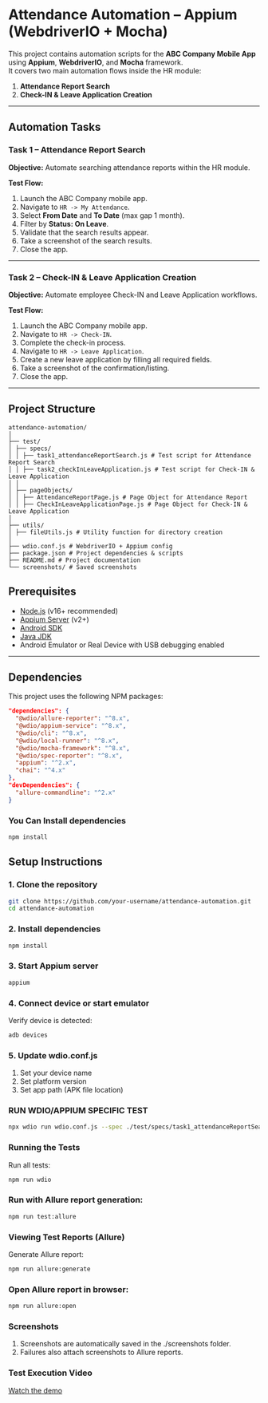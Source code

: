 # Attendance Automation – Appium (WebdriverIO + Mocha)

This project contains automation scripts for the **ABC Company Mobile App** using **Appium**, **WebdriverIO**, and **Mocha** framework.  
It covers two main automation flows inside the HR module:  

1. **Attendance Report Search**  
2. **Check-IN & Leave Application Creation**

---

## Automation Tasks

### **Task 1 – Attendance Report Search**
**Objective:** Automate searching attendance reports within the HR module.

**Test Flow:**
1. Launch the ABC Company mobile app.
2. Navigate to `HR -> My Attendance`.
3. Select **From Date** and **To Date** (max gap 1 month).
4. Filter by **Status: On Leave**.
5. Validate that the search results appear.
6. Take a screenshot of the search results.
7. Close the app.
---

### **Task 2 – Check-IN & Leave Application Creation**
**Objective:** Automate employee Check-IN and Leave Application workflows.

**Test Flow:**
1. Launch the ABC Company mobile app.
2. Navigate to `HR -> Check-IN`.
3. Complete the check-in process.
4. Navigate to `HR -> Leave Application`.
5. Create a new leave application by filling all required fields.
6. Take a screenshot of the confirmation/listing.
7. Close the app.
---
## Project Structure
```
attendance-automation/
│
├── test/
│ ├── specs/
│ │ ├── task1_attendanceReportSearch.js # Test script for Attendance Report Search
│ │ ├── task2_checkInLeaveApplication.js # Test script for Check-IN & Leave Application
│ │
│ ├── pageObjects/
│ │ ├── AttendanceReportPage.js # Page Object for Attendance Report
│ │ ├── CheckInLeaveApplicationPage.js # Page Object for Check-IN & Leave Application
│
├── utils/
│ ├── fileUtils.js # Utility function for directory creation
│
├── wdio.conf.js # WebdriverIO + Appium config
├── package.json # Project dependencies & scripts
├── README.md # Project documentation
└── screenshots/ # Saved screenshots
```

##  Prerequisites

- [Node.js](https://nodejs.org/) (v16+ recommended)
- [Appium Server](https://appium.io/) (v2+)
- [Android SDK](https://developer.android.com/studio)
- [Java JDK](https://www.oracle.com/java/technologies/javase-jdk11-downloads.html)
- Android Emulator or Real Device with USB debugging enabled

---

##  Dependencies

This project uses the following NPM packages:

```json
"dependencies": {
  "@wdio/allure-reporter": "^8.x",
  "@wdio/appium-service": "^8.x",
  "@wdio/cli": "^8.x",
  "@wdio/local-runner": "^8.x",
  "@wdio/mocha-framework": "^8.x",
  "@wdio/spec-reporter": "^8.x",
  "appium": "^2.x",
  "chai": "^4.x"
},
"devDependencies": {
  "allure-commandline": "^2.x"
}
```
### You Can Install dependencies
```bash 
npm install
```


## Setup Instructions

### 1. Clone the repository
```bash
git clone https://github.com/your-username/attendance-automation.git
cd attendance-automation
```

### 2️. Install dependencies
```bash
npm install
```
### 3️. Start Appium server
```bash
appium
```
### 4️. Connect device or start emulator
Verify device is detected:
```bash
adb devices
```
### 5️. Update wdio.conf.js

1. Set your device name
2. Set platform version
3. Set app path (APK file location)

### RUN WDIO/APPIUM SPECIFIC TEST
```bash
npx wdio run wdio.conf.js --spec ./test/specs/task1_attendanceReportSearch.js
```
### Running the Tests
Run all tests:
```bash
npm run wdio
```
### Run with Allure report generation:

```bash
npm run test:allure
```
### Viewing Test Reports (Allure)
Generate Allure report:
```bash
npm run allure:generate
```
### Open Allure report in browser:

```bash
npm run allure:open
```
###  Screenshots
1. Screenshots are automatically saved in the ./screenshots folder.
2. Failures also attach screenshots to Allure reports.

### Test Execution Video
[Watch the demo](https://drive.google.com/drive/folders/1RYz4O6zLlrYitmiNZ5WAVKBT15UeClS3?usp=drive_link)





